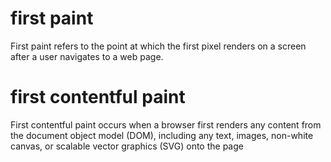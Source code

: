 # first paint

First paint refers to the point at which the first pixel renders on a screen after a user navigates to a web page.

# first contentful paint

First contentful paint occurs when a browser first renders any content from the document object model (DOM), including any text, images, non-white canvas, or scalable vector graphics (SVG) onto the page
